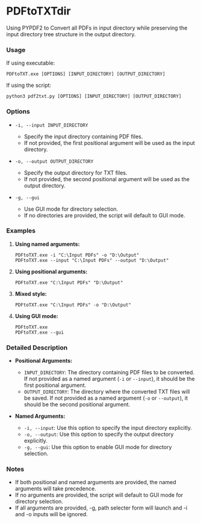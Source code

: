 # PDFtoTXTdir
Using PYPDF2 to Convert all PDFs in input directory while preserving the input directory tree structure in the output directory.



### Usage
If using executable:
```plaintext
PDFtoTXT.exe [OPTIONS] [INPUT_DIRECTORY] [OUTPUT_DIRECTORY]
```
If using the script:
```plaintext
python3 pdf2txt.py [OPTIONS] [INPUT_DIRECTORY] [OUTPUT_DIRECTORY]
```

### Options

- `-i, --input INPUT_DIRECTORY`
  - Specify the input directory containing PDF files.
  - If not provided, the first positional argument will be used as the input directory.

- `-o, --output OUTPUT_DIRECTORY`
  - Specify the output directory for TXT files.
  - If not provided, the second positional argument will be used as the output directory.

- `-g, --gui`
  - Use GUI mode for directory selection.
  - If no directories are provided, the script will default to GUI mode.

### Examples

1. **Using named arguments:**
   ```plaintext
   PDFtoTXT.exe -i "C:\Input PDFs" -o "D:\Output"
   PDFtoTXT.exe --input "C:\Input PDFs" --output "D:\Output"
   ```

2. **Using positional arguments:**
   ```plaintext
   PDFtoTXT.exe "C:\Input PDFs" "D:\Output"
   ```

3. **Mixed style:**
   ```plaintext
   PDFtoTXT.exe "C:\Input PDFs" -o "D:\Output"
   ```

4. **Using GUI mode:**
   ```plaintext
   PDFtoTXT.exe
   PDFtoTXT.exe --gui
   ```

### Detailed Description

- **Positional Arguments:**
  - `INPUT_DIRECTORY`: The directory containing PDF files to be converted. If not provided as a named argument (`-i` or `--input`), it should be the first positional argument.
  - `OUTPUT_DIRECTORY`: The directory where the converted TXT files will be saved. If not provided as a named argument (`-o` or `--output`), it should be the second positional argument.

- **Named Arguments:**
  - `-i, --input`: Use this option to specify the input directory explicitly.
  - `-o, --output`: Use this option to specify the output directory explicitly.
  - `-g, --gui`: Use this option to enable GUI mode for directory selection.

### Notes

- If both positional and named arguments are provided, the named arguments will take precedence.
- If no arguments are provided, the script will default to GUI mode for directory selection.
- If all arguments are provided, -g, path selecter form will launch and -i and -o inputs will be ignored.
